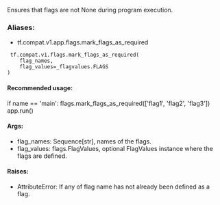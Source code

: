 Ensures that flags are not None during program execution.
### Aliases:
- tf.compat.v1.app.flags.mark_flags_as_required

```
 tf.compat.v1.flags.mark_flags_as_required(
    flag_names,
    flag_values=_flagvalues.FLAGS
)
```
#### Recommended usage:
if name == 'main': flags.mark_flags_as_required(['flag1', 'flag2', 'flag3']) app.run()
#### Args:
- flag_names: Sequence[str], names of the flags.
- flag_values: flags.FlagValues, optional FlagValues instance where the flags are defined.
#### Raises:
- AttributeError: If any of flag name has not already been defined as a flag.
